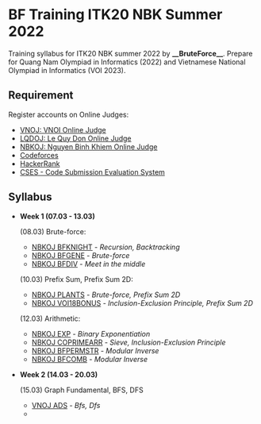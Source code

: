 # BF Training ITK20 NBK Summer 2022

Training syllabus for ITK20 NBK summer 2022 by **\_\_BruteForce\_\_**. Prepare for Quang Nam Olympiad in Informatics (2022) and Vietnamese National Olympiad in Informatics (VOI 2023).

## Requirement

Register accounts on Online Judges:
- [VNOJ: VNOI Online Judge](https://oj.vnoi.info/)
- [LQDOJ: Le Quy Don Online Judge](https://lqdoj.edu.vn/)
- [NBKOJ: Nguyen Binh Khiem Online Judge](https://nbk.homes/)
- [Codeforces](https://codeforces.com/)
- [HackerRank](https://www.hackerrank.com/)
- [CSES - Code Submission Evaluation System](https://cses.fi/)

## Syllabus

- **Week 1 (07.03 - 13.03)**

    (08.03) Brute-force:
    - [NBKOJ BFKNIGHT](https://nbk.homes/problem/bfknight) - *Recursion, Backtracking*
    - [NBKOJ BFGENE](https://nbk.homes/problem/bfgene) - *Brute-force*
    - [NBKOJ BFDIV](https://nbk.homes/problem/bfdiv) - *Meet in the middle*

    (10.03) Prefix Sum, Prefix Sum 2D:
    - [NBKOJ PLANTS](https://nbk.homes/problem/plants) - *Brute-force, Prefix Sum 2D* 
    - [NBKOJ VOI18BONUS](https://nbk.homes/problem/voi18bonus) - *Inclusion-Exclusion Principle, Prefix Sum 2D*

    (12.03) Arithmetic:
    - [NBKOJ EXP](https://nbk.homes/problem/exp) - *Binary Exponentiation*
    - [NBKOJ COPRIMEARR](https://nbk.homes/problem/coprimearr) - *Sieve, Inclusion-Exclusion Principle*
    - [NBKOJ BFPERMSTR](https://nbk.homes/problem/bfpermstr) - *Modular Inverse*
    - [NBKOJ BFCOMB](https://nbk.homes/problem/bfcomb) - *Modular Inverse*

- **Week 2 (14.03 - 20.03)**

    (15.03) Graph Fundamental, BFS, DFS
    - [VNOJ ADS](https://oj.vnoi.info/problem/ads) - *Bfs, Dfs*
    - 